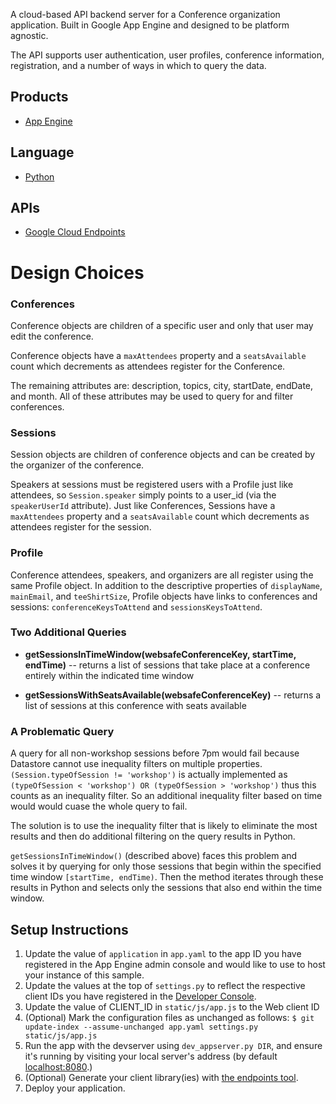 A cloud-based API backend server for a Conference organization application. Built in Google App Engine and designed to be platform agnostic. 

The API supports user authentication, user profiles, conference information, registration, and a number of ways in which to query the data. 

## Products
- [App Engine][1]

## Language
- [Python][2]

## APIs
- [Google Cloud Endpoints][3]

# Design Choices

### Conferences
Conference objects are children of a specific user and only that user may edit the conference. 

Conference objects have a `maxAttendees` property and a `seatsAvailable` count which decrements as attendees register for the Conference. 

The remaining attributes are: description, topics, city, startDate, endDate, and month. All of these attributes may be used to query for and filter conferences. 

### Sessions
Session objects are children of conference objects and can be created by the organizer of the conference. 

Speakers at sessions must be registered users with a Profile just like attendees, so  `Session.speaker` simply points to a user_id (via the `speakerUserId` attribute). Just like Conferences, Sessions have a `maxAttendees` property and a `seatsAvailable` count which decrements as attendees register for the session.

### Profile
Conference attendees, speakers, and organizers are all register using the same Profile object. 
In addition to the descriptive properties of `displayName`, `mainEmail`, and `teeShirtSize`, Profile objects have links to conferences and sessions: `conferenceKeysToAttend` and `sessionsKeysToAttend`.


### Two Additional Queries 

- **getSessionsInTimeWindow(websafeConferenceKey, startTime, endTime)** -- returns a list of sessions that take place at a conference entirely within the indicated time window

- **getSessionsWithSeatsAvailable(websafeConferenceKey)** -- returns a list of sessions at this conference with seats available


### A Problematic Query

A query for all non-workshop sessions before 7pm would fail because Datastore cannot use inequality filters on multiple properties. `(Session.typeOfSession != 'workshop')` is actually implemented as `(typeOfSession < 'workshop') OR (typeOfSession > 'workshop')` thus this counts as an inequality filter. So an additional inequality filter based on time would would cuase the whole query to fail.

The solution is to use the inequality filter that is likely to eliminate the most results and then do  additional filtering on the query results in Python. 

`getSessionsInTimeWindow()` (described above) faces this problem and solves it by querying for only those sessions that begin within the specified time window `[startTime, endTime)`.  Then the method iterates through these results in Python and selects only the sessions that also end within the time window.



## Setup Instructions
1. Update the value of `application` in `app.yaml` to the app ID you
   have registered in the App Engine admin console and would like to use to host
   your instance of this sample.
1. Update the values at the top of `settings.py` to
   reflect the respective client IDs you have registered in the
   [Developer Console][4].
1. Update the value of CLIENT_ID in `static/js/app.js` to the Web client ID
1. (Optional) Mark the configuration files as unchanged as follows:
   `$ git update-index --assume-unchanged app.yaml settings.py static/js/app.js`
1. Run the app with the devserver using `dev_appserver.py DIR`, and ensure it's running by visiting your local server's address (by default [localhost:8080][5].)
1. (Optional) Generate your client library(ies) with [the endpoints tool][6].
1. Deploy your application.


[1]: https://developers.google.com/appengine
[2]: http://python.org
[3]: https://developers.google.com/appengine/docs/python/endpoints/
[4]: https://console.developers.google.com/
[5]: https://localhost:8080/
[6]: https://developers.google.com/appengine/docs/python/endpoints/endpoints_tool
